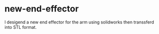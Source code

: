# new-end-effector

l desigend a new end effector for the arm using solidworks then transsferd into STL format. 
